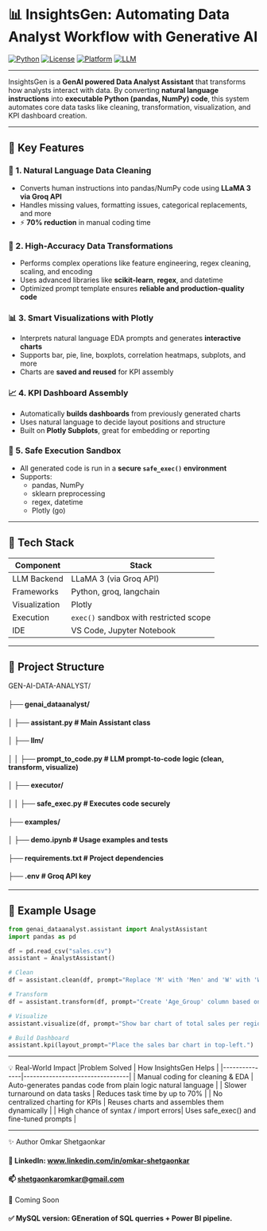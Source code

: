 # 📊 InsightsGen: Automating Data Analyst Workflow with Generative AI

[![Python](https://img.shields.io/badge/Python-3.10+-blue?logo=python)](https://www.python.org/)
[![License](https://img.shields.io/badge/License-MIT-green.svg)](LICENSE)
[![Platform](https://img.shields.io/badge/Platform-VSCode%20%7C%20Jupyter-lightgrey)](https://code.visualstudio.com/)
[![LLM](https://img.shields.io/badge/LLM-LLaMA%203%20%7C%20Groq-blueviolet)](https://groq.com)

---

InsightsGen is a **GenAI powered Data Analyst Assistant** that transforms how analysts interact with data. By converting **natural language instructions** into **executable Python (pandas, NumPy) code**, this system automates core data tasks like cleaning, transformation, visualization, and KPI dashboard creation.

---

## 🚀 Key Features

### 🧹 1. Natural Language Data Cleaning
- Converts human instructions into pandas/NumPy code using **LLaMA 3 via Groq API**
- Handles missing values, formatting issues, categorical replacements, and more
- ⚡ **70% reduction** in manual coding time

### 🔄 2. High-Accuracy Data Transformations
- Performs complex operations like feature engineering, regex cleaning, scaling, and encoding
- Uses advanced libraries like **scikit-learn**, **regex**, and datetime
- Optimized prompt template ensures **reliable and production-quality code**

### 📊 3. Smart Visualizations with Plotly
- Interprets natural language EDA prompts and generates **interactive charts**
- Supports bar, pie, line, boxplots, correlation heatmaps, subplots, and more
- Charts are **saved and reused** for KPI assembly

### 📈 4. KPI Dashboard Assembly
- Automatically **builds dashboards** from previously generated charts
- Uses natural language to decide layout positions and structure
- Built on **Plotly Subplots**, great for embedding or reporting

### 🔐 5. Safe Execution Sandbox
- All generated code is run in a **secure `safe_exec()` environment**
- Supports:
  - pandas, NumPy
  - sklearn preprocessing
  - regex, datetime
  - Plotly (go)

---

## 🧠 Tech Stack

| Component     | Stack                          |
|---------------|---------------------------------|
| LLM Backend   | LLaMA 3 (via Groq API)         |
| Frameworks    | Python, groq, langchain
| Visualization | Plotly                         |
| Execution     | `exec()` sandbox with restricted scope |
| IDE           | VS Code, Jupyter Notebook      |

---

## 📂 Project Structure
GEN-AI-DATA-ANALYST/
#### ├── genai_dataanalyst/        
#### │ ├── assistant.py # Main Assistant class
#### │ ├── llm/
#### │ │ ├── prompt_to_code.py # LLM prompt-to-code logic (clean, transform, visualize)
#### │ ├── executor/
#### │ │ ├── safe_exec.py # Executes code securely
#### ├── examples/
#### │ ├── demo.ipynb # Usage examples and tests
#### ├── requirements.txt # Project dependencies
#### ├── .env # Groq API key


---

## 🧪 Example Usage

```python
from genai_dataanalyst.assistant import AnalystAssistant
import pandas as pd

df = pd.read_csv("sales.csv")
assistant = AnalystAssistant()

# Clean
df = assistant.clean(df, prompt="Replace 'M' with 'Men' and 'W' with 'Women' in Gender column.")

# Transform
df = assistant.transform(df, prompt="Create 'Age_Group' column based on 'Age' ranges.If below 18 child, between 18 to 50 as Adult and Above 50 to 100 as senior")

# Visualize
assistant.visualize(df, prompt="Show bar chart of total sales per region.", name="Sales by Region")

# Build Dashboard
assistant.kpi(layout_prompt="Place the sales bar chart in top-left.")
```
---

💡 Real-World Impact
|Problem Solved | How InsightsGen Helps           |
|---------------|---------------------------------|
| Manual coding for cleaning & EDA | Auto-generates pandas code from plain logic natural language |
| Slower turnaround on data tasks	 | Reduces task time by up to 70% |
| No centralized charting for KPIs | Reuses charts and assembles them dynamically |
| High chance of syntax / import errors| Uses safe_exec() and fine-tuned prompts |

---
✨ Author
Omkar Shetgaonkar
#### 🔗 LinkedIn: www.linkedin.com/in/omkar-shetgaonkar
#### 📫 shetgaonkaromkar@gmail.com

📌 Coming Soon
#### ✅ MySQL version: GEneration of SQL querries + Power BI pipeline.

	
